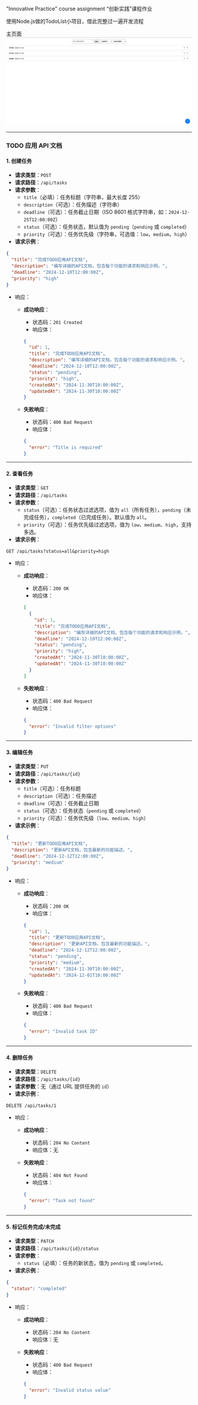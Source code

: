 "Innovative Practice" course assignment
“创新实践”课程作业

使用Node.js做的TodoList小项目，借此完整过一遍开发流程

主页面
![主界面](./images/主界面.png)

---
### **TODO 应用 API 文档**

#### **1. 创建任务**

- **请求类型**：`POST`
- **请求路径**：`/api/tasks`
- **请求参数**：
    - `title`（必填）：任务标题（字符串，最大长度 255）
    - `description`（可选）：任务描述（字符串）
    - `deadline`（可选）：任务截止日期（ISO 8601 格式字符串，如：`2024-12-25T12:00:00Z`）
    - `status`（可选）：任务状态，默认值为 `pending`（`pending` 或 `completed`）
    - `priority`（可选）：任务优先级（字符串，可选值：`low`，`medium`，`high`）
- **请求示例**：

```json
{
  "title": "完成TODO应用API文档",
  "description": "编写详细的API文档，包含每个功能的请求和响应示例。",
  "deadline": "2024-12-10T12:00:00Z",
  "priority": "high"
}
```

- 响应：

    - **成功响应**：

        - 状态码：`201 Created`
        - 响应体：

      ```json
      {
        "id": 1,
        "title": "完成TODO应用API文档",
        "description": "编写详细的API文档，包含每个功能的请求和响应示例。",
        "deadline": "2024-12-10T12:00:00Z",
        "status": "pending",
        "priority": "high",
        "createdAt": "2024-11-30T10:00:00Z",
        "updatedAt": "2024-11-30T10:00:00Z"
      }
      ```

    - **失败响应**：

        - 状态码：`400 Bad Request`
        - 响应体：

      ```json
      {
        "error": "Title is required"
      }
      ```

------

#### **2. 查看任务**

- **请求类型**：`GET`
- **请求路径**：`/api/tasks`
- **请求参数**：
    - `status`（可选）：任务状态过滤选项，值为 `all`（所有任务），`pending`（未完成任务），`completed`（已完成任务）。默认值为 `all`。
    - `priority`（可选）：任务优先级过滤选项，值为 `low`、`medium`、`high`，支持多选。
- **请求示例**：

```http
GET /api/tasks?status=all&priority=high
```

- 响应：

    - **成功响应**：

        - 状态码：`200 OK`
        - 响应体：

      ```json
      [
        {
          "id": 1,
          "title": "完成TODO应用API文档",
          "description": "编写详细的API文档，包含每个功能的请求和响应示例。",
          "deadline": "2024-12-10T12:00:00Z",
          "status": "pending",
          "priority": "high",
          "createdAt": "2024-11-30T10:00:00Z",
          "updatedAt": "2024-11-30T10:00:00Z"
        }
      ]
      ```

    - **失败响应**：

        - 状态码：`400 Bad Request`
        - 响应体：

      ```json
      {
        "error": "Invalid filter options"
      }
      ```

------

#### **3. 编辑任务**

- **请求类型**：`PUT`
- **请求路径**：`/api/tasks/{id}`
- **请求参数**：
    - `title`（可选）：任务标题
    - `description`（可选）：任务描述
    - `deadline`（可选）：任务截止日期
    - `status`（可选）：任务状态（`pending` 或 `completed`）
    - `priority`（可选）：任务优先级（`low`、`medium`、`high`）
- **请求示例**：

```json
{
  "title": "更新TODO应用API文档",
  "description": "更新API文档，包含最新的功能描述。",
  "deadline": "2024-12-12T12:00:00Z",
  "priority": "medium"
}
```

- 响应：

    - **成功响应**：

        - 状态码：`200 OK`
        - 响应体：

      ```json
      {
        "id": 1,
        "title": "更新TODO应用API文档",
        "description": "更新API文档，包含最新的功能描述。",
        "deadline": "2024-12-12T12:00:00Z",
        "status": "pending",
        "priority": "medium",
        "createdAt": "2024-11-30T10:00:00Z",
        "updatedAt": "2024-12-01T10:00:00Z"
      }
      ```

    - **失败响应**：

        - 状态码：`400 Bad Request`
        - 响应体：

      ```json
      {
        "error": "Invalid task ID"
      }
      ```

------

#### **4. 删除任务**

- **请求类型**：`DELETE`
- **请求路径**：`/api/tasks/{id}`
- **请求参数**：无（通过 URL 提供任务的 `id`）
- **请求示例**：

```http
DELETE /api/tasks/1
```

- 响应：

    - **成功响应**：

        - 状态码：`204 No Content`
        - 响应体：无

    - **失败响应**：

        - 状态码：`404 Not Found`
        - 响应体：

      ```json
      {
        "error": "Task not found"
      }
      ```

------

#### **5. 标记任务完成/未完成**

- **请求类型**：`PATCH`
- **请求路径**：`/api/tasks/{id}/status`
- **请求参数**：
    - `status`（必填）：任务的新状态，值为 `pending` 或 `completed`。
- **请求示例**：

```json
{
  "status": "completed"
}
```

- 响应：

    - **成功响应**：

        - 状态码：`204 No Content`
        - 响应体：无

    - **失败响应**：

        - 状态码：`400 Bad Request`
        - 响应体：

      ```json
      {
        "error": "Invalid status value"
      }
      ```



